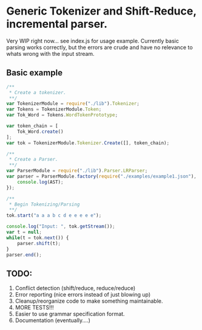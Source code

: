 
# Generic Tokenizer and Shift-Reduce, incremental parser.

Very WIP right now... see index.js for usage example. 
Currently basic parsing works correctly, but the errors are crude and have no relevance to 
whats wrong with the input stream.

## Basic example

```javascript
/**
 * Create a tokenizer.
 **/
var TokenizerModule = require("./lib").Tokenizer;
var Tokens = TokenizerModule.Token;
var Tok_Word = Tokens.WordTokenPrototype;

var token_chain = [
	Tok_Word.create()
];
var tok = TokenizerModule.Tokenizer.Create([], token_chain);

/**
 * Create a Parser.
 **/
var ParserModule = require("./lib").Parser.LRParser;
var parser = ParserModule.factory(require("./examples/example1.json"), function(AST){
	console.log(AST);
});

/**
 * Begin Tokenizing/Parsing
 **/
tok.start("a a a b c d e e e e e");

console.log("Input: ", tok.getStream());
var t = null;
while(t = tok.next()) {
	parser.shift(t);
}
parser.end();
```

## TODO:

1. Conflict detection (shift/reduce, reduce/reduce)
1. Error reporting (nice errors instead of just blowing up)
1. Cleanup/reorganize code to make something maintainable.
1. MORE TESTS!!!
1. Easier to use grammar specification format.
1. Documentation (eventually....)